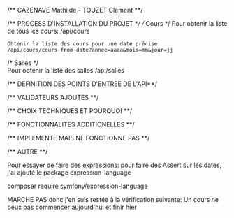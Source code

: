 /** CAZENAVE Mathilde - TOUZET Clément **/ 

/** PROCESS D'INSTALLATION DU PROJET **/
/* Cours */
    Pour obtenir la liste de tous les cours:
    /api/cours

    Obtenir la liste des cours pour une date précise
    /api/cours/cours-from-date?annee=aaaa&mois=mm&jour=jj

/* Salles */    
    Pour obtenir la liste des salles
    /api/salles

/** DEFINITION DES POINTS D'ENTREE DE L'API**/

/** VALIDATEURS AJOUTES **/

/** CHOIX TECHNIQUES ET POURQUOI **/

/** FONCTIONNALITES ADDITIONELLES **/

/** IMPLEMENTE MAIS NE FONCTIONNE PAS **/

/** AUTRE **/


Pour essayer de faire des expressions: pour faire des Assert sur les dates, j'ai ajouté le package expression-language

composer require symfony/expression-language

MARCHE PAS donc j'en suis restée à la vérification suivante:
Un cours ne peux pas commencer aujourd'hui et finir hier
